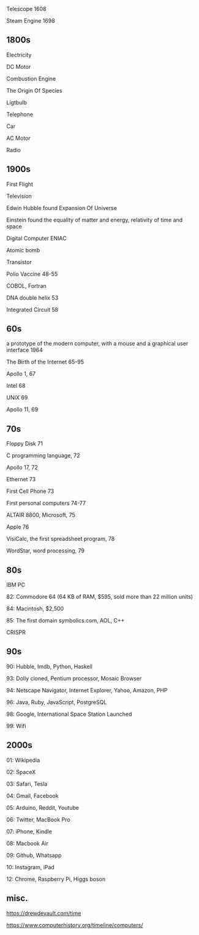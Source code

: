 ---
---


Telescope 1608

Steam Engine 1698

## 1800s

Electricity

DC Motor

Combustion Engine 

The Origin Of Species

Ligtbulb

Telephone

Car

AC Motor 

Radio


## 1900s 

First Flight 

Television 

Edwin Hubble found Expansion Of Universe 

Einstein found the equality of matter and energy, relativity of time and space 

Digital Computer ENIAC 

Atomic bomb 

Transistor 

Polio Vaccine 48-55

COBOL, Fortran

DNA double helix 53 

Integrated Circuit 58

## 60s 

a prototype of the modern computer, with a mouse and a graphical user interface 1964

The Birth of the Internet 65-95

Apollo 1, 67

Intel 68

UNIX 69

Apollo 11, 69 

## 70s 

Floppy Disk 71 

C programming language, 72

Apollo 17, 72

Ethernet 73 

First Cell Phone 73 

First personal computers 74-77 

ALTAIR 8800, Microsoft, 75 

Apple 76

VisiCalc, the first spreadsheet program, 78

WordStar, word processing, 79 

## 80s 

IBM PC 

82: Commodore 64 (64 KB of RAM, $595, sold more than 22 million units)

84: Macintosh, $2,500

85: The first domain symbolics.com, AOL, C++ 

CRISPR

## 90s

90: Hubble, Imdb, Python, Haskell

93: Dolly cloned, Pentium processor, Mosaic Browser

94: Netscape Navigator, Internet Explorer, Yahoo, Amazon, PHP

96: Java, Ruby, JavaScript, PostgreSQL

98: Google, International Space Station Launched

99: Wifi

## 2000s

01: Wikipedia

02: SpaceX

03: Safari, Tesla 

04: Gmail, Facebook

05: Arduino, Reddit, Youtube

06: Twitter, MacBook Pro

07: iPhone, Kindle

08: Macbook Air

09: Github, Whatsapp 

10: Instagram, iPad

12: Chrome, Raspberry Pi, Higgs boson 


## misc. 

<https://drewdevault.com/time>

<https://www.computerhistory.org/timeline/computers/>